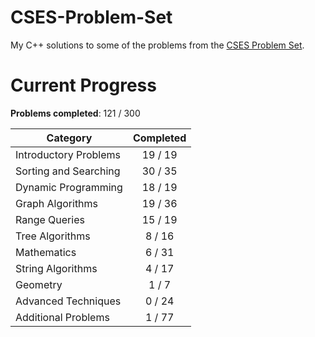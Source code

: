 # CSES-Problem-Set

My C++ solutions to some of the problems from the [CSES Problem Set](https://cses.fi/problemset/).

# Current Progress

**Problems completed**: 121 / 300

| Category              | Completed |
| --------------------- | :-------: |
| Introductory Problems |  19 / 19  |
| Sorting and Searching |  30 / 35  |
| Dynamic Programming   |  18 / 19  |
| Graph Algorithms      |  19 / 36  |
| Range Queries         |  15 / 19  |
| Tree Algorithms       |   8 / 16  |
| Mathematics           |   6 / 31  |
| String Algorithms     |   4 / 17  |
| Geometry              |   1 / 7   |
| Advanced Techniques   |   0 / 24  |
| Additional Problems   |   1 / 77  |